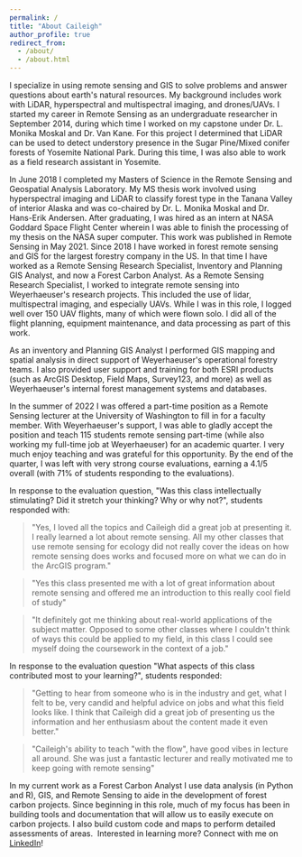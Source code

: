 ```yaml
---
permalink: /
title: "About Caileigh"
author_profile: true
redirect_from: 
  - /about/
  - /about.html
---
```


I specialize in using remote sensing and GIS to solve problems and answer questions about earth's natural resources. My background includes work with LiDAR, hyperspectral and multispectral imaging, and drones/UAVs. I started my career in Remote Sensing as an undergraduate researcher in September 2014, during which time I worked on my capstone under Dr. L. Monika Moskal and Dr. Van Kane. For this project I determined that LiDAR can be used to detect understory presence in the Sugar Pine/Mixed conifer forests of Yosemite National Park. During this time, I was also able to work as a field research assistant in Yosemite.  

In June 2018 I completed my Masters of Science in the Remote Sensing and Geospatial Analysis Laboratory. My MS thesis work involved using hyperspectral imaging and LiDAR to classify forest type in the Tanana Valley of interior Alaska and was co-chaired by Dr. L. Monika Moskal and Dr. Hans-Erik Andersen. After graduating, I was hired as an intern at NASA Goddard Space Flight Center wherein I was able to finish the processing of my thesis on the NASA super computer. This work was published in Remote Sensing in May 2021.​
Since 2018 I have worked in forest remote sensing and GIS for the largest forestry company in the US. In that time I have worked as a Remote Sensing Research Specialist, Inventory and Planning GIS Analyst, and now a Forest Carbon Analyst. As a Remote Sensing Research Specialist, I worked to integrate remote sensing into Weyerhaeuser's research projects. This included the use of lidar, multispectral imaging, and especially UAVs. While I was in this role, I logged well over 150 UAV flights, many of which were flown solo. I did all of the flight planning, equipment maintenance, and data processing as part of this work. 

As an inventory and Planning GIS Analyst I performed GIS mapping and spatial analysis in direct support of Weyerhaeuser's operational forestry teams. I also provided user support and training for both ESRI products (such as ArcGIS Desktop, Field Maps, Survey123, and more) as well as Weyerhaeuser's internal forest management systems and databases. 

In the summer of 2022 I was offered a part-time position as a Remote Sensing lecturer at the University of Washington to fill in for a faculty member. With Weyerhaeuser's support, I was able to gladly accept the position and teach 115 students remote sensing part-time (while also working my full-time job at Weyerhaeuser) for an academic quarter. I very much enjoy teaching and was grateful for this opportunity. By the end of the quarter, I was left with very strong course evaluations, earning a 4.1/5 overall (with 71% of students responding to the evaluations). 

In response to the evaluation question, "Was this class intellectually stimulating? Did it stretch your thinking? Why or why not?", students responded with:

> "Yes, I loved all the topics and Caileigh did a great job at presenting it. I really learned a lot about remote sensing. All my other classes that use remote sensing for ecology did not really cover the ideas on how remote sensing does works and focused more on what we can do in the ArcGIS program."

> "Yes this class presented me with a lot of great information about remote sensing and offered me an introduction to this really cool field of study"

> "It definitely got me thinking about real-world applications of the subject matter. Opposed to some other classes where I couldn't think of ways this could be applied to my field, in this class I could see myself doing the coursework in the context of a job."

In response to the evaluation question "What aspects of this class contributed most to your learning?", students responded:

> "Getting to hear from someone who is in the industry and get, what I felt to be, very candid and helpful advice on jobs and what this field looks like. I think that Caileigh did a great job of presenting us the information and her enthusiasm about the content made it even better."

> "Caileigh's ability to teach "with the flow", have good vibes in lecture all around. She was just a fantastic lecturer and really motivated me to keep going with remote sensing"

In my current work as a Forest Carbon Analyst I use data analysis (in Python and R), GIS, and Remote Sensing to aide in the development of forest carbon projects. Since beginning in this role, much of my focus has been in building tools and documentation that will allow us to easily execute on carbon projects. I also build custom code and maps to perform detailed assessments of areas. 
​
Interested in learning more? Connect with me on [LinkedIn](https://www.linkedin.com/in/caileighshoot)!
